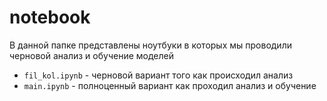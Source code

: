 # notebook

В данной папке представлены ноутбуки в которых мы проводили черновой анализ и обучение моделей

- ```fil_kol.ipynb``` - черновой вариант того как происходил анализ
- ```main.ipynb``` - полноценный вариант как проходил анализ и обучение
